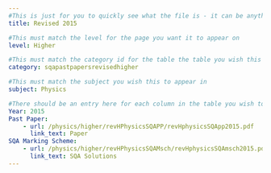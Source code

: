```yaml
---
#This is just for you to quickly see what the file is - it can be anything you want
title: Revised 2015

#This must match the level for the page you want it to appear on
level: Higher

#This must match the category id for the table the table you wish this to appear in
category: sqapastpapersrevisedhigher

#This must match the subject you wish this to appear in
subject: Physics

#There should be an entry here for each column in the table you wish to populate:
Year: 2015
Past Paper:
    - url: /physics/higher/revHPhysicsSQAPP/revHphysicsSQApp2015.pdf
      link_text: Paper
SQA Marking Scheme:
    - url: /physics/higher/revHPhysicsSQAMsch/revHphysicsSQAmsch2015.pdf
      link_text: SQA Solutions
---
```


